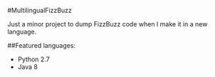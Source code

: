 #MultilingualFizzBuzz

Just a minor project to dump FizzBuzz code when I make it in a new language.

##Featured languages:
- Python 2.7
- Java 8
